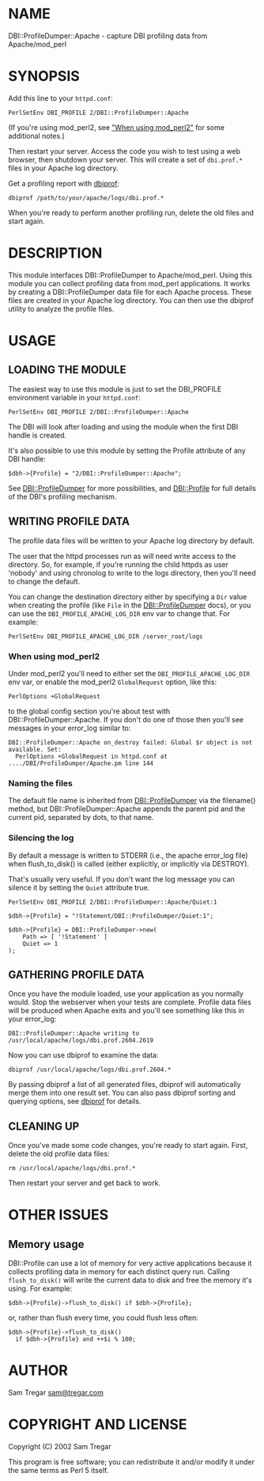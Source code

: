 # NAME

DBI::ProfileDumper::Apache - capture DBI profiling data from Apache/mod\_perl

# SYNOPSIS

Add this line to your `httpd.conf`:

    PerlSetEnv DBI_PROFILE 2/DBI::ProfileDumper::Apache

(If you're using mod\_perl2, see ["When using mod\_perl2"](#when-using-mod_perl2) for some additional notes.)

Then restart your server.  Access the code you wish to test using a
web browser, then shutdown your server.  This will create a set of
`dbi.prof.*` files in your Apache log directory.

Get a profiling report with [dbiprof](https://metacpan.org/pod/dbiprof):

    dbiprof /path/to/your/apache/logs/dbi.prof.*

When you're ready to perform another profiling run, delete the old files and start again.

# DESCRIPTION

This module interfaces DBI::ProfileDumper to Apache/mod\_perl.  Using
this module you can collect profiling data from mod\_perl applications.
It works by creating a DBI::ProfileDumper data file for each Apache
process.  These files are created in your Apache log directory.  You
can then use the dbiprof utility to analyze the profile files.

# USAGE

## LOADING THE MODULE

The easiest way to use this module is just to set the DBI\_PROFILE
environment variable in your `httpd.conf`:

    PerlSetEnv DBI_PROFILE 2/DBI::ProfileDumper::Apache

The DBI will look after loading and using the module when the first DBI handle
is created.

It's also possible to use this module by setting the Profile attribute
of any DBI handle:

    $dbh->{Profile} = "2/DBI::ProfileDumper::Apache";

See [DBI::ProfileDumper](https://metacpan.org/pod/DBI%3A%3AProfileDumper) for more possibilities, and [DBI::Profile](https://metacpan.org/pod/DBI%3A%3AProfile) for full
details of the DBI's profiling mechanism.

## WRITING PROFILE DATA

The profile data files will be written to your Apache log directory by default.

The user that the httpd processes run as will need write access to the
directory.  So, for example, if you're running the child httpds as user 'nobody'
and using chronolog to write to the logs directory, then you'll need to change
the default.

You can change the destination directory either by specifying a `Dir` value
when creating the profile (like `File` in the [DBI::ProfileDumper](https://metacpan.org/pod/DBI%3A%3AProfileDumper) docs),
or you can use the `DBI_PROFILE_APACHE_LOG_DIR` env var to change that. For example:

    PerlSetEnv DBI_PROFILE_APACHE_LOG_DIR /server_root/logs

### When using mod\_perl2

Under mod\_perl2 you'll need to either set the `DBI_PROFILE_APACHE_LOG_DIR` env var,
or enable the mod\_perl2 `GlobalRequest` option, like this:

    PerlOptions +GlobalRequest

to the global config section you're about test with DBI::ProfileDumper::Apache.
If you don't do one of those then you'll see messages in your error\_log similar to:

    DBI::ProfileDumper::Apache on_destroy failed: Global $r object is not available. Set:
      PerlOptions +GlobalRequest in httpd.conf at ..../DBI/ProfileDumper/Apache.pm line 144

### Naming the files

The default file name is inherited from [DBI::ProfileDumper](https://metacpan.org/pod/DBI%3A%3AProfileDumper) via the
filename() method, but DBI::ProfileDumper::Apache appends the parent pid and
the current pid, separated by dots, to that name.

### Silencing the log

By default a message is written to STDERR (i.e., the apache error\_log file)
when flush\_to\_disk() is called (either explicitly, or implicitly via DESTROY).

That's usually very useful. If you don't want the log message you can silence
it by setting the `Quiet` attribute true.

    PerlSetEnv DBI_PROFILE 2/DBI::ProfileDumper::Apache/Quiet:1

    $dbh->{Profile} = "!Statement/DBI::ProfileDumper/Quiet:1";

    $dbh->{Profile} = DBI::ProfileDumper->new(
        Path => [ '!Statement' ]
        Quiet => 1
    );

## GATHERING PROFILE DATA

Once you have the module loaded, use your application as you normally
would.  Stop the webserver when your tests are complete.  Profile data
files will be produced when Apache exits and you'll see something like
this in your error\_log:

    DBI::ProfileDumper::Apache writing to /usr/local/apache/logs/dbi.prof.2604.2619

Now you can use dbiprof to examine the data:

    dbiprof /usr/local/apache/logs/dbi.prof.2604.*

By passing dbiprof a list of all generated files, dbiprof will
automatically merge them into one result set.  You can also pass
dbiprof sorting and querying options, see [dbiprof](https://metacpan.org/pod/dbiprof) for details.

## CLEANING UP

Once you've made some code changes, you're ready to start again.
First, delete the old profile data files:

    rm /usr/local/apache/logs/dbi.prof.*

Then restart your server and get back to work.

# OTHER ISSUES

## Memory usage

DBI::Profile can use a lot of memory for very active applications because it
collects profiling data in memory for each distinct query run.
Calling `flush_to_disk()` will write the current data to disk and free the
memory it's using. For example:

    $dbh->{Profile}->flush_to_disk() if $dbh->{Profile};

or, rather than flush every time, you could flush less often:

    $dbh->{Profile}->flush_to_disk()
      if $dbh->{Profile} and ++$i % 100;

# AUTHOR

Sam Tregar <sam@tregar.com>

# COPYRIGHT AND LICENSE

Copyright (C) 2002 Sam Tregar

This program is free software; you can redistribute it and/or modify
it under the same terms as Perl 5 itself.
